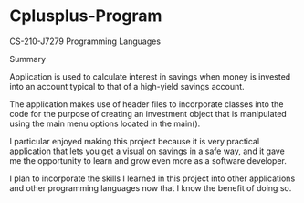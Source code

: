 # Cplusplus-Program
CS-210-J7279 Programming Languages

Summary

Application is used to calculate interest in savings when money is invested into an account typical to that of a high-yield savings account.

The application makes use of header files to incorporate classes into the code for the purpose of creating an investment object that is manipulated using the main menu options located in the main(). 

I particular enjoyed making this project because it is very practical application that lets you get a visual on savings in a safe way, and it gave me the opportunity to learn and grow even more as a software developer.

I plan to incorporate the skills I learned in this project into other applications and other programming languages now that I know the benefit of doing so.